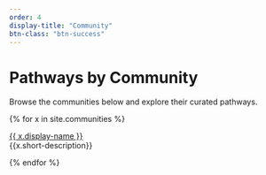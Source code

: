 ```yaml
---
order: 4
display-title: "Community"
btn-class: "btn-success"
---
```


<h1>Pathways by Community</h1>
<p>Browse the communities below and explore their curated pathways.</p>
{% for x in site.communities %}
  <p><a class="btn btn-sm btn-pill btn-success" href="{{ x.url }}">{{ x.display-name }}</a>
<br />{{x.short-description}}</p>
{% endfor %}

